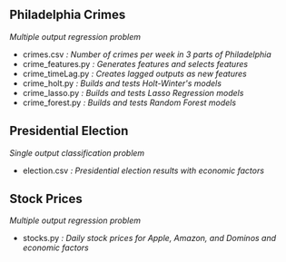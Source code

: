 ## Philadelphia Crimes 
*Multiple output regression problem*
- crimes.csv *: Number of crimes per week in 3 parts of Philadelphia*
- crime_features.py *: Generates features and selects features*
- crime_timeLag.py *: Creates lagged outputs as new features*
- crime_holt.py *: Builds and tests Holt-Winter's models*
- crime_lasso.py *: Builds and tests Lasso Regression models*
- crime_forest.py *: Builds and tests Random Forest models*

## Presidential Election
*Single output classification problem*
- election.csv *: Presidential election results with economic factors*

## Stock Prices
*Multiple output regression problem*
- stocks.py *: Daily stock prices for Apple, Amazon, and Dominos and economic factors*

